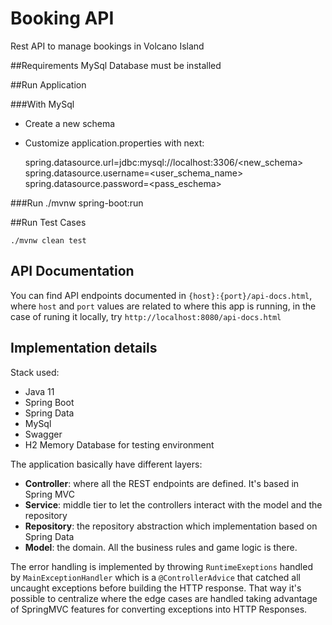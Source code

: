 # Booking API
Rest API to manage bookings in Volcano Island

##Requirements 
MySql Database must be installed

##Run Application

###With MySql
    
* Create a new schema 
* Customize application.properties with next:

    spring.datasource.url=jdbc:mysql://localhost:3306/<new_schema>
    spring.datasource.username=<user_schema_name>
    spring.datasource.password=<pass_eschema>

###Run 
    ./mvnw spring-boot:run
    
##Run Test Cases

    ./mvnw clean test

## API Documentation
You can find API endpoints documented in `{host}:{port}/api-docs.html`, where `host` and `port` values are related to where this app is running, in the case of runing it locally, try `http://localhost:8080/api-docs.html` 

## Implementation details
Stack used:
- Java 11
- Spring Boot
- Spring Data 
- MySql
- Swagger
- H2 Memory Database for testing environment

The application basically have different layers:
- **Controller**: where all the REST endpoints are defined. It's based in Spring MVC
- **Service**: middle tier to let the controllers interact with the model and the repository
- **Repository**: the repository abstraction which implementation based on Spring Data 
- **Model**: the domain. All the business rules and game logic is there.

The error handling is implemented by throwing `RuntimeExeptions` handled by `MainExceptionHandler` which is a 
 `@ControllerAdvice` that catched all uncaught exceptions before building the HTTP response. That way it's possible to
 centralize where the edge cases are handled taking advantage of SpringMVC features for converting exceptions into 
 HTTP Responses.
